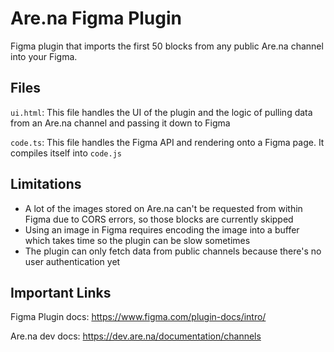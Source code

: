 # Are.na Figma Plugin

Figma plugin that imports the first 50 blocks from any public Are.na channel into your Figma.

## Files

`ui.html`: This file handles the UI of the plugin and the logic of pulling data from an Are.na channel and passing it down to Figma

`code.ts`: This file handles the Figma API and rendering onto a Figma page. It compiles itself into `code.js`

## Limitations

- A lot of the images stored on Are.na can't be requested from within Figma due to CORS errors, so those blocks are currently skipped
- Using an image in Figma requires encoding the image into a buffer which takes time so the plugin can be slow sometimes
- The plugin can only fetch data from public channels because there's no user authentication yet

## Important Links

Figma Plugin docs: https://www.figma.com/plugin-docs/intro/

Are.na dev docs: https://dev.are.na/documentation/channels


